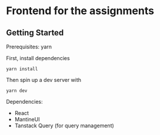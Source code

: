 # Frontend for the assignments
## Getting Started
Prerequisites: yarn

First, install dependencies

`yarn install`

Then spin up a dev server with 

`yarn dev`

Dependencies:
- React
- MantineUI
- Tanstack Query (for query management)